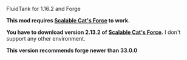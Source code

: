 FluidTank for 1.16.2 and Forge

**This mod requires [Scalable Cat's Force](https://www.curseforge.com/minecraft/mc-mods/scalable-cats-force) to work.**

**You have to download version 2.13.2 of [Scalable Cat's Force](https://www.curseforge.com/minecraft/mc-mods/scalable-cats-force).**
I don't support any other environment.

**This version recommends forge newer than 33.0.0**

